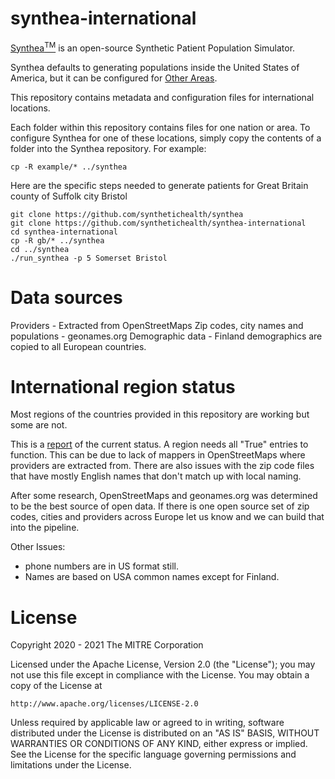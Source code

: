 # synthea-international

[Synthea<sup>TM</sup>](https://github.com/synthetichealth/synthea) is an open-source Synthetic Patient Population Simulator.

Synthea defaults to generating populations inside the United States of America, but it can be configured for [Other Areas](https://github.com/synthetichealth/synthea/wiki/Other-Areas).

This repository contains metadata and configuration files for international locations.

Each folder within this repository contains files for one nation or area. To configure Synthea for one of these locations, simply copy the contents of a folder into the Synthea repository. For example:

```
cp -R example/* ../synthea

```

Here are the specific steps needed to generate patients for Great Britain county of Suffolk city Bristol

```
git clone https://github.com/synthetichealth/synthea
git clone https://github.com/synthetichealth/synthea-international
cd synthea-international
cp -R gb/* ../synthea
cd ../synthea
./run_synthea -p 5 Somerset Bristol
```

# Data sources

Providers - Extracted from OpenStreetMaps
Zip codes, city names and populations - geonames.org
Demographic data - Finland demographics are copied to all European countries. 

# International region status

Most regions of the countries provided in this repository are working but some are not.  

This is a [report](./status.txt) of the current status.  A region needs all "True" entries to function.  This can be due to lack of mappers in OpenStreetMaps where providers are extracted from.  There are also issues with the zip code files that have mostly English names that don't match up with local naming.  

After some research, OpenStreetMaps and geonames.org was determined to be the best source of open data.  If there is one open source set of zip codes, cities and providers across Europe let us know and we can build that into the pipeline.

Other Issues:

- phone numbers are in US format still.
- Names are based on USA common names except for Finland.

# License

Copyright 2020 - 2021 The MITRE Corporation

Licensed under the Apache License, Version 2.0 (the "License");
you may not use this file except in compliance with the License.
You may obtain a copy of the License at

    http://www.apache.org/licenses/LICENSE-2.0

Unless required by applicable law or agreed to in writing, software
distributed under the License is distributed on an "AS IS" BASIS,
WITHOUT WARRANTIES OR CONDITIONS OF ANY KIND, either express or implied.
See the License for the specific language governing permissions and
limitations under the License.
